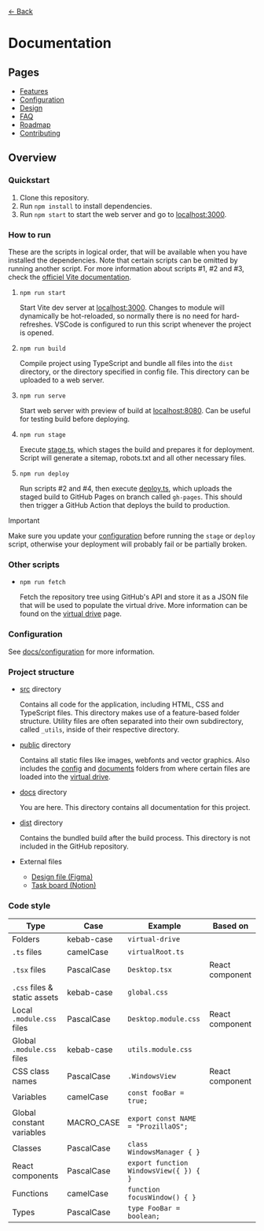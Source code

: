 [← Back](../README.md)

# Documentation

## Pages

- [Features](features/README.md)
- [Configuration](configuration/README.md)
- [Design](design/README.md)
- [FAQ](faq/README.md)
- [Roadmap](roadmap/README.md)
- [Contributing](contributing/README.md)

## Overview

### Quickstart

1. Clone this repository.
2. Run `npm install` to install dependencies.
3. Run `npm start` to start the web server and go to [localhost:3000](http://localhost:3000/).

### How to run

These are the scripts in logical order, that will be available when you have installed the dependencies. Note that certain scripts can be omitted by running another script. For more information about scripts #1, #2 and #3, check the [officiel Vite documentation](https://vitejs.dev/guide/cli.html).

1. `npm run start`

	Start Vite dev server at [localhost:3000](http://localhost:3000/). Changes to module will dynamically be hot-reloaded, so normally there is no need for hard-refreshes. VSCode is configured to run this script whenever the project is opened.

2. `npm run build`

	Compile project using TypeScript and bundle all files into the `dist` directory, or the directory specified in config file. This directory can be uploaded to a web server.

3. `npm run serve`

	Start web server with preview of build at [localhost:8080](http://localhost:8080/). Can be useful for testing build before deploying.

4. `npm run stage`

	Execute [stage.ts](../scripts/stage.ts), which stages the build and prepares it for deployment. Script will generate a sitemap, robots.txt and all other necessary files.

5. `npm run deploy`

	Run scripts #2 and #4, then execute [deploy.ts](../scripts/deploy.ts), which uploads the staged build to GitHub Pages on branch called `gh-pages`. This should then trigger a GitHub Action that deploys the build to production.

> [!IMPORTANT]  
> Make sure you update your [configuration](./configuration/README.md) before running the `stage` or `deploy` script, otherwise your deployment will probably fail or be partially broken.

### Other scripts

- `npm run fetch`

	Fetch the repository tree using GitHub's API and store it as a JSON file that will be used to populate the virtual drive. More information can be found on the [virtual drive](./features/virtual-drive/README.md) page.

### Configuration

See [docs/configuration](configuration/README.md) for more information.

### Project structure

- [src](../src) directory
	
	Contains all code for the application, including HTML, CSS and TypeScript files. This directory makes use of a feature-based folder structure. Utility files are often separated into their own subdirectory, called `_utils`, inside of their respective directory.

- [public](../public) directory

	Contains all static files like images, webfonts and vector graphics. Also includes the [config](../public/config) and [documents](../public/documents) folders from where certain files are loaded into the [virtual drive](features/virtual-drive/README.md).

- [docs](.) directory

	You are here. This directory contains all documentation for this project.

- [dist](../dist) directory

	Contains the bundled build after the build process. This directory is not included in the GitHub repository.

- External files
	- [Design file (Figma)](https://www.figma.com/file/bEE5RyWgV0QILcXpZWEk2r/ProzillaOS?type=design&node-id=0%3A1&mode=design&t=7KR1tKCp9H5cK3hf-1)
	- [Task board (Notion)](https://prozilla.notion.site/8325fabca1fb4f9885b6d6dfd5aa64c8?v=1a59f7ce50914f5ea711fe6460e52868&pvs=4)

### Code style

Type | Case | Example | Based on
--- | --- | --- | ---
Folders | kebab-case | `virtual-drive` |
`.ts` files | camelCase | `virtualRoot.ts` |
`.tsx` files | PascalCase | `Desktop.tsx` | React component
`.css` files & static assets | kebab-case | `global.css` |
Local `.module.css` files | PascalCase | `Desktop.module.css` | React component
Global `.module.css` files | kebab-case | `utils.module.css` |
CSS class names | PascalCase | ```.WindowsView``` | React component
Variables | camelCase | ```const fooBar = true;``` |
Global constant variables | MACRO_CASE | ```export const NAME = "ProzillaOS";``` |
Classes | PascalCase | ```class WindowsManager { }``` |
React components | PascalCase | ```export function WindowsView({ }) { }``` |
Functions | camelCase | ```function focusWindow() { }``` |
Types | PascalCase | ```type FooBar = boolean;``` |